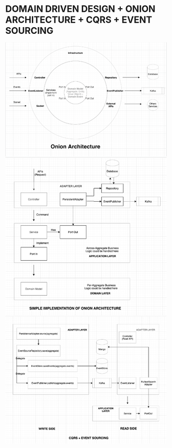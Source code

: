 # DOMAIN DRIVEN DESIGN + ONION ARCHITECTURE + CQRS + EVENT SOURCING
![DDD](img/1.png)
![DDDImpl](img/2.png)
![CQRS](img/3.png)